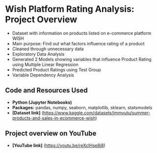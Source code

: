 # Wish Platform Rating Analysis: Project Overview

* Dataset with information on products listed on e-commerce platform WISH
* Main purpose: Find out what factors influence rating of a product
* Cleaned through unnecessary data
* Exploratory Data Analysis
* Generated 2 Models showing variables that influence Product Rating using Multiple Linear Regression 
* Predicted Product Ratings using Test Group
* Variable Dependency Analysis

## Code and Resources Used
- **Python (Jupyter Notebooks)**
- **Packages:** pandas, numpy, seaborn, matplotlib, sklearn, statsmodels
- **[Dataset link]** (https://www.kaggle.com/datasets/jmmvutu/summer-products-and-sales-in-ecommerce-wish)

## Project overview on YouTube
- **[YouTube link]** (https://youtu.be/reXcIHse8j8)
